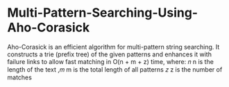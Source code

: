 # Multi-Pattern-Searching-Using-Aho-Corasick
Aho-Corasick is an efficient algorithm for multi-pattern string searching. It constructs a trie (prefix tree) of the given patterns and enhances it with failure links to allow fast matching in O(n + m + z) time, where:  𝑛 n is the length of the text ,𝑚 m is the total length of all patterns 𝑧 z is the number of matches
